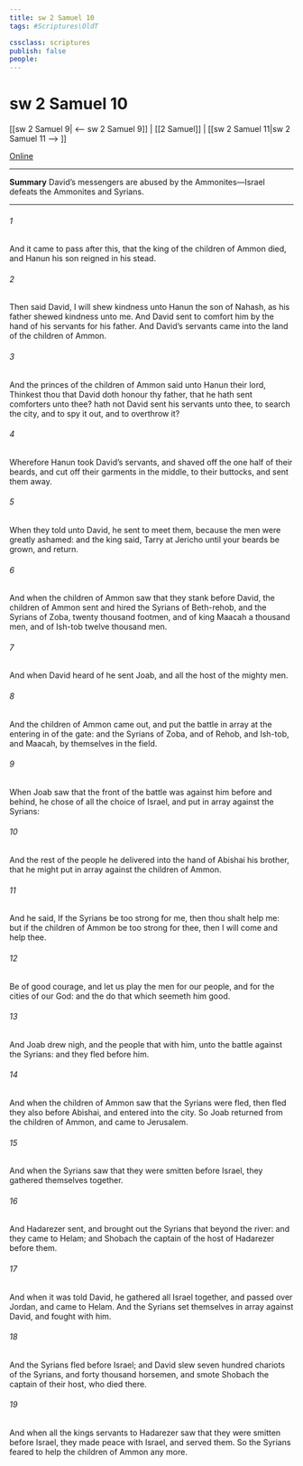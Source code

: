 ```yaml
---
title: sw 2 Samuel 10
tags: #Scriptures\OldT

cssclass: scriptures
publish: false
people:
---
```


# sw 2 Samuel 10
[[sw 2 Samuel 9| <-- sw 2 Samuel 9]] | [[2 Samuel]] | [[sw 2 Samuel 11|sw 2 Samuel 11 --> ]]

[Online](https://churchofjesuschrist.org/study/scriptures/ot/2-sam/10?lang=eng)

---
__Summary__
David’s messengers are abused by the Ammonites—Israel defeats the Ammonites and Syrians.

---
###### 1 
And it came to pass after this, that the king of the children of Ammon died, and Hanun his son reigned in his stead.

###### 2 
Then said David, I will shew kindness unto Hanun the son of Nahash, as his father shewed kindness unto me. And David sent to comfort him by the hand of his servants for his father. And David’s servants came into the land of the children of Ammon.

###### 3 
And the princes of the children of Ammon said unto Hanun their lord, Thinkest thou that David doth honour thy father, that he hath sent comforters unto thee? hath not David  sent his servants unto thee, to search the city, and to spy it out, and to overthrow it?

###### 4 
Wherefore Hanun took David’s servants, and shaved off the one half of their beards, and cut off their garments in the middle,  to their buttocks, and sent them away.

###### 5 
When they told  unto David, he sent to meet them, because the men were greatly ashamed: and the king said, Tarry at Jericho until your beards be grown, and  return.

###### 6 
And when the children of Ammon saw that they stank before David, the children of Ammon sent and hired the Syrians of Beth-rehob, and the Syrians of Zoba, twenty thousand footmen, and of king Maacah a thousand men, and of Ish-tob twelve thousand men.

###### 7 
And when David heard of  he sent Joab, and all the host of the mighty men.

###### 8 
And the children of Ammon came out, and put the battle in array at the entering in of the gate: and the Syrians of Zoba, and of Rehob, and Ish-tob, and Maacah,  by themselves in the field.

###### 9 
When Joab saw that the front of the battle was against him before and behind, he chose of all the choice  of Israel, and put  in array against the Syrians:

###### 10 
And the rest of the people he delivered into the hand of Abishai his brother, that he might put  in array against the children of Ammon.

###### 11 
And he said, If the Syrians be too strong for me, then thou shalt help me: but if the children of Ammon be too strong for thee, then I will come and help thee.

###### 12 
Be of good courage, and let us play the men for our people, and for the cities of our God: and the  do that which seemeth him good.

###### 13 
And Joab drew nigh, and the people that  with him, unto the battle against the Syrians: and they fled before him.

###### 14 
And when the children of Ammon saw that the Syrians were fled, then fled they also before Abishai, and entered into the city. So Joab returned from the children of Ammon, and came to Jerusalem.

###### 15 
And when the Syrians saw that they were smitten before Israel, they gathered themselves together.

###### 16 
And Hadarezer sent, and brought out the Syrians that  beyond the river: and they came to Helam; and Shobach the captain of the host of Hadarezer  before them.

###### 17 
And when it was told David, he gathered all Israel together, and passed over Jordan, and came to Helam. And the Syrians set themselves in array against David, and fought with him.

###### 18 
And the Syrians fled before Israel; and David slew  seven hundred chariots of the Syrians, and forty thousand horsemen, and smote Shobach the captain of their host, who died there.

###### 19 
And when all the kings  servants to Hadarezer saw that they were smitten before Israel, they made peace with Israel, and served them. So the Syrians feared to help the children of Ammon any more.

